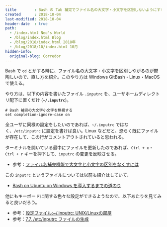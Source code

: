 ```yaml
---
title        : Bash の Tab 補完でファイル名の大文字・小文字を区別しないようにする
created      : 2018-10-04
last-modified: 2018-10-04
header-date  : true
path:
  - /index.html Neo's World
  - /blog/index.html Blog
  - /blog/2018/index.html 2018年
  - /blog/2018/10/index.html 10月
hidden-info:
  original-blog: Corredor
---
```


Bash で `cd` とかする時に、ファイル名の大文字・小文字を区別しやがるのが鬱陶しいので、直し方を紹介。このやり方は Windows GitBash・Linux・MacOS で使える。

やり方は、以下の内容を書いたファイル `.inputrc` を、ユーザホームディレクトリ配下に置くだけ (__`~/.inputrc`__)。

```
# Bash 補完の大文字小文字を無視する
set completion-ignore-case on
```

全ユーザに同様の設定をしたいのであれば、`~/.inputrc` ではなく、`/etc/inputrc` に設定を書けば良い。Linux などだと、恐らく既にファイルが存在して、この行がコメントアウトされていると思われる。

ターミナルを開いている最中にファイルを更新したのであれば、`Ctrl + x`・`Ctrl + r` キーを押下して、`inputrc` の変更を反映させる。

- 参考：[ファイル名補完機能で大文字と小文字の区別をなくすには](http://www.atmarkit.co.jp/flinux/rensai/linuxtips/306lsletter.html)

この `inputrc` というファイルについては以前も紹介はしていて、

- [Bash on Ubuntu on Windows を導入するまでの道のり](/blog/2017/04/13-02.html)

他にもキーボードに関する色々な設定ができるようなので、以下あたりを見てみると良いだろう。

- 参考：[設定ファイル:~/.inputrc: UNIX/Linuxの部屋](http://x68000.q-e-d.net/~68user/unix/pickup?%7E%2F%2Einputrc)
- 参考：[7.7. /etc/inputrc ファイルの生成](http://archive.linux.or.jp/JF/JFdocs/LFS-BOOK/chapter07/inputrc.html)
